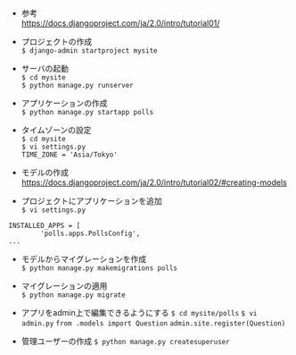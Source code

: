 * 参考  
https://docs.djangoproject.com/ja/2.0/intro/tutorial01/  
  
* プロジェクトの作成  
`$ django-admin startproject mysite`  
  
* サーバの起動  
`$ cd mysite`  
`$ python manage.py runserver`  
  
* アプリケーションの作成  
`$ python manage.py startapp polls`  
  
* タイムゾーンの設定  
`$ cd mysite`  
`$ vi settings.py`  
`TIME_ZONE = 'Asia/Tokyo'`  
  
* モデルの作成  
https://docs.djangoproject.com/ja/2.0/intro/tutorial02/#creating-models  
  
* プロジェクトにアプリケーションを追加  
`$ vi settings.py`  
  
`INSTALLED_APPS = [`  
`        'polls.apps.PollsConfig',`  
`...`  
  
* モデルからマイグレーションを作成  
`$ python manage.py makemigrations polls`  
  
* マイグレーションの適用  
`$ python manage.py migrate`  

* アプリをadmin上で編集できるようにする
`$ cd mysite/polls`
`$ vi admin.py`
`from .models import Question`
`admin.site.register(Question)`

* 管理ユーザーの作成
`$ python manage.py createsuperuser`